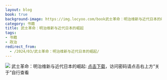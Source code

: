 ```yaml
---
layout: blog
book: true
background-image: https://img.locyoo.com/book武士革命：明治维新与近代日本的崛起.jpg
category: 书籍
title: 武士革命：明治维新与近代日本的崛起
tags:
- 书籍
- 政治
redirect_from:
  - /2024/03/武士革命：明治维新与近代日本的崛起/
---
```

![](https://img.locyoo.com/book武士革命：明治维新与近代日本的崛起.jpg)
武士革命：明治维新与近代日本的崛起: <a name = "ref1" href="https://url18.ctfile.com/f/50983618-1375543528-2aa7cd?p=3619">点击下载</a>，访问密码请点击右上方“关于”自行查看